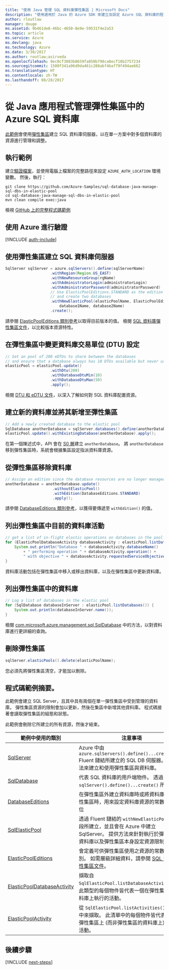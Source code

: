 ```yaml
---
title: "使用 Java 管理 SQL 資料庫彈性集區 | Microsoft Docs"
description: "使用適用於 Java 的 Azure SDK 來建立及設定 Azure SQL 資料庫的程式碼範例"
author: rloutlaw
manager: douge
ms.assetid: 9b461de8-46bc-4650-8e9e-59531f4e2a53
ms.topic: article
ms.service: Azure
ms.devlang: java
ms.technology: Azure
ms.date: 3/30/2017
ms.author: routlaw;asirveda
ms.openlocfilehash: 9ec0cf3083b8659fa850b798ca0ecf18b2757234
ms.sourcegitcommit: 1500f341a96d9da461c288abf4baf79f494ae662
ms.translationtype: HT
ms.contentlocale: zh-TW
ms.lasthandoff: 08/28/2017
---
```

# <a name="manage-azure-sql-databases-in-elastic-pools-from-your-java-applications"></a>從 Java 應用程式管理彈性集區中的 Azure SQL 資料庫

[此範例](https://github.com/Azure-Samples/sql-database-java-manage-sql-dbs-in-elastic-pool)會使用[彈性集區](https://docs.microsoft.com/azure/sql-database/sql-database-elastic-pool)建立 SQL 資料庫伺服器，以在單一方案中對多個資料庫的資源進行管理和調整。

## <a name="run-the-sample"></a>執行範例

建立[驗證檔案](https://github.com/Azure/azure-sdk-for-java/blob/master/AUTH.md)，並使用電腦上檔案的完整路徑來設定 `AZURE_AUTH_LOCATION` 環境變數。 然後，執行：

```
git clone https://github.com/Azure-Samples/sql-database-java-manage-sql-dbs-in-elastic-pool
cd sql-database-java-manage-sql-dbs-in-elastic-pool
mvn clean compile exec:java
```

檢視 [GitHub 上的完整程式碼範例](https://github.com/Azure-Samples/sql-database-java-manage-sql-dbs-in-elastic-pool)

## <a name="authenticate-with-azure"></a>使用 Azure 進行驗證

[!INCLUDE [auth-include](includes/java-auth-include.md)]

## <a name="create-a-sql-database-server-with-an-elastic-pool"></a>使用彈性集區建立 SQL 資料庫伺服器

```java
SqlServer sqlServer = azure.sqlServers().define(sqlServerName)
                    .withRegion(Region.US_EAST)
                    .withNewResourceGroup(rgName)
                    .withAdministratorLogin(administratorLogin)
                    .withAdministratorPassword(administratorPassword)
                    // Use ElasticPoolEditions.STANDARD as the edition
                    // and create two databases
                    .withNewElasticPool(elasticPoolName, ElasticPoolEditions.STANDARD, 
                        database1Name, database2Name)
                    .create();
```

請參閱 [ElasticPoolEditions 類別參考](https://docs.microsoft.com/java/api/com.microsoft.azure.management.sql._elastic_pool_editions)以取得目前版本的值。 檢閱 [SQL 資料庫彈性集區文件](https://docs.microsoft.com/azure/sql-database/sql-database-elastic-pool)，以比較版本資源特性。 

## <a name="change-database-transaction-unit-dtu-settings-in-an-elastic-pool"></a>在彈性集區中變更資料庫交易單位 (DTU) 設定

```java
// Set an pool of 200 eDTUs to share between the databases
// and ensure that a database always has 10 DTUs available but never uses more than 50
elasticPool = elasticPool.update()
                    .withDtu(200)
                    .withDatabaseDtuMin(10)
                    .withDatabaseDtuMax(50)
                    .apply();
```

檢閱 [DTU 和 eDTU 文件](https://docs.microsoft.com/azure/sql-database/sql-database-what-is-a-dtu)，以深入了解如何對 SQL 資料庫配置資源。

## <a name="create-a-new-database-and-add-it-to-an-elastic-pool"></a>建立新的資料庫並將其新增至彈性集區

```java
// Add a newly created database to the elastic pool
SqlDatabase anotherDatabase = sqlServer.databases().define(anotherDatabaseName).create();
elasticPool.update().withExistingDatabase(anotherDatabase).apply();            
```

在第一個陳述式中，API 會在 [S0 層](https://docs.microsoft.com/azure/sql-database/sql-database-service-tiers)建立 `anotherDatabase`。 將 `anotherDatabase` 移到彈性集區時，系統會根據集區設定指派資料庫資源。

## <a name="remove-a-database-from-an-elastic-pool"></a>從彈性集區移除資料庫
```java
// Assign an edition since the database resources are no longer managed in the pool 
anotherDatabase = anotherDatabase.update()
                     .withoutElasticPool()
                     .withEdition(DatabaseEditions.STANDARD)
                     .apply();
```

請參閱 [DatabaseEditions 類別參考](https://docs.microsoft.com/java/api/com.microsoft.azure.management.sql._database_editions)，以獲得要傳遞至 `withEdition()` 的值。

## <a name="list-current-database-activities-in-an-elastic-pool"></a>列出彈性集區中目前的資料庫活動
```java
// get a list of in-flight elastic operations on databases in the pool and log them 
for (ElasticPoolDatabaseActivity databaseActivity : elasticPool.listDatabaseActivities()) {
    System.out.println("Database " + databaseActivity.databaseName() 
        + " performing operation " + databaseActivity.operation() + 
        " with objective " + databaseActivity.requestedServiceObjective());
}
```

資料庫活動包括在彈性集區中移入或移出資料庫，以及在彈性集區中更新資料庫。


## <a name="list-databases-in-an-elastic-pool"></a>列出彈性集區中的資料庫
```java
// Log a list of databases in the elastic pool 
for (SqlDatabase databaseInServer : elasticPool.listDatabases()) {
    System.out.println(databaseInServer.name());
}
```

檢閱 [com.microsoft.azure.management.sql.SqlDatabase](https://docs.microsoft.com/java/api/com.microsoft.azure.management.sql._sql_database) 中的方法，以對資料庫進行更詳細的查詢。

## <a name="delete-an-elastic-pool"></a>刪除彈性集區
```java
sqlServer.elasticPools().delete(elasticPoolName);
```

您必須先將彈性集區清空，才能加以刪除。

## <a name="sample-code-summary"></a>程式碼範例摘要。

此範例會建立 SQL Server，且其中具有兩個在單一彈性集區中受到管理的資料庫。 彈性集區資源的限制會加以更新，然後在集區中新增其他資料庫。 程式碼接著會讀取彈性集區的組態和狀態。 

此範例會刪除它所建立的所有資源，然後才結束。

| 範例中使用的類別 | 注意事項 |
|-------|-------|
| [SqlServer](https://docs.microsoft.com/java/api/com.microsoft.azure.management.sql._sql_server) | Azure 中由 `azure.sqlServers().define()...create()` Fluent 鏈結所建立的 SQL DB 伺服器。 提供方法來建立和使用彈性集區與資料庫。 
| [SqlDatabase](https://docs.microsoft.com/java/api/com.microsoft.azure.management.sql._sql_database) | 代表 SQL 資料庫的用戶端物件。 透過 `sqlServer().define()...create()` 所建立。 
| [DatabaseEditions](https://docs.microsoft.com/java/api/com.microsoft.azure.management.sql._database_editions) | 在彈性集區外建立資料庫時或將資料庫移出彈性集區時，用來設定資料庫資源的常數靜態欄位  
| [SqlElasticPool](https://docs.microsoft.com/java/api/com.microsoft.azure.management.sql._sql_elastic_pool) | 透過 Fluent 鏈結的 `withNewElasticPool()` 區段所建立，並且會在 Azure 中建立 SqlServer。 提供方法來針對執行於彈性集區的資料庫以及彈性集區本身設定資源限制。 
| [ElasticPoolEditions](https://docs.microsoft.com/java/api/com.microsoft.azure.management.sql._elastic_pool_editions) | 會定義可供彈性集區使用之資源的常數欄位類別。 如需層級詳細資料，請參閱 [SQL 資料庫彈性集區文件](https://docs.microsoft.com/azure/sql-database/sql-database-elastic-pool)。 
| [ElasticPoolDatabaseActivity](https://docs.microsoft.com/java/api/com.microsoft.azure.management.sql._elastic_pool_database_activity) | 擷取自 `SqlElasticPool.listDatabaseActivities()`。 此類型的每個物件皆代表一個在彈性集區的資料庫上執行的活動。
| [ElasticPoolActivity](https://docs.microsoft.com/java/api/com.microsoft.azure.management.sql._elastic_pool_activity) | 從 `SqlElasticPool.listActivities()` 的清單中來擷取。 此清單中的每個物件皆代表一個在彈性集區上 (而非彈性集區的資料庫上) 執行的活動。

## <a name="next-steps"></a>後續步驟

[!INCLUDE [next-steps](includes/java-next-steps.md)]